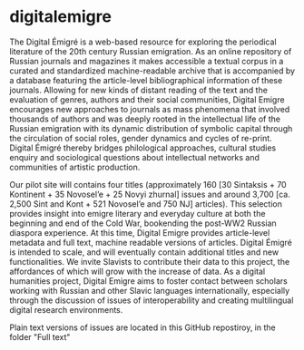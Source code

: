 # digitalemigre

The Digital Émigré is a web-based resource for exploring the periodical literature of the 20th century Russian emigration. As an online repository of Russian journals and magazines it makes accessible a textual corpus in a curated and standardized machine-readable archive that is accompanied by a database featuring the article-level bibliographical information of these journals. Allowing for new kinds of distant reading of the text and the evaluation of genres, authors and their social communities, Digital Emigre encourages new approaches to journals as mass phenomena that involved thousands of authors and was deeply rooted in the intellectual life of the Russian emigration with its dynamic distribution of symbolic capital through the circulation of social roles, gender dynamics and cycles of re-print. Digital Émigré thereby bridges philological approaches, cultural studies enquiry and sociological questions about intellectual networks and communities of artistic production. 

Our pilot site will contains four titles (approximately 160 [30 Sintaksis + 70 Kontinent + 35 Novosel’e + 25 Novyi zhurnal] issues and around 3,700 [ca. 2,500 Sint and Kont + 521 Novosel’e and 750 NJ]  articles). This selection provides insight into emigre literary and everyday culture at both the beginning and end of the Cold War, bookending the post-WW2 Russian diaspora experience. At this time, Digital Emigre provides article-level metadata and full text, machine readable versions of articles. Digital Émigré is intended to scale, and will eventually contain additional titles and new functionalities. We invite Slavists to contribute their data to this project, the affordances of which will grow with the increase of data. As a digital humanities project, Digital Emigre aims to foster contact between scholars working with Russian and other Slavic languages internationally, especially through the discussion of issues of interoperability and creating multilingual digital research environments.

Plain text versions of issues are located in this GitHub repostiroy, in the folder "Full text"
